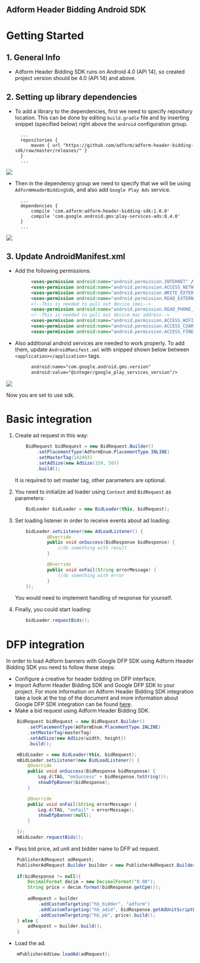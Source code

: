 ##  Adform Header Bidding Android SDK

# Getting Started

## 1. General Info

* Adform Header Bidding SDK runs on Android 4.0 (API 14), so created project version should be 4.0 (API 14) and above.

## 2. Setting up library dependencies

* To add a library to the dependencies, first we need to specify repository location. This can be done by editing `build.gradle` file and by inserting snippet (specified below) right above the `android` configuration group. 

	    ...
		repositories {
    		maven { url "https://github.com/adform/adform-header-bidding-sdk/raw/master/releases/" }
		}
        ...
        
![](https://raw.githubusercontent.com/adform/adform-header-bidding-android/master/screenshots/687474703a2f2f692e696d6775722e636f6d2f784578453330562e706e67.png)

* Then in the dependency group we need to specify that we will be using `AdformHeaderBiddingSdk`, and also add `Google Play Ads` service.


	    ...
        dependencies {
    		compile 'com.adform:adform-header-bidding-sdk:1.0.0'
    		compile 'com.google.android.gms:play-services-ads:8.4.0'
        }
        ...
        
![](https://raw.githubusercontent.com/adform/adform-header-bidding-android/master/screenshots/687474703a2f2f692e696d6775722e636f6d2f37455357636e372e706e67.png)
        
## 3. Update AndroidManifest.xml

* Add the following permissions:

  ```xml
		<uses-permission android:name="android.permission.INTERNET" />
		<uses-permission android:name="android.permission.ACCESS_NETWORK_STATE" /> 
		<uses-permission android:name="android.permission.WRITE_EXTERNAL_STORAGE"/>
		<uses-permission android:name="android.permission.READ_EXTERNAL_STORAGE"/>
		<!--This is needed to pull out device imei-->
		<uses-permission android:name="android.permission.READ_PHONE_STATE"/>
    	<!--This is needed to pull out device mac address-->
    	<uses-permission android:name="android.permission.ACCESS_WIFI_STATE"/>
    	<uses-permission android:name="android.permission.ACCESS_COARSE_LOCATION"/>
    	<uses-permission android:name="android.permission.ACCESS_FINE_LOCATION"/>	
  ```

* Also additional android services are needed to work properly. To add them, update `AndroidManifest.xml` with snipped shown below between `<application></application>` tags.

  ```xml
		android:name="com.google.android.gms.version"
	    android:value="@integer/google_play_services_version"/>
  ```
    
![](https://raw.githubusercontent.com/adform/adform-header-bidding-android/master/screenshots/687474703a2f2f692e696d6775722e636f6d2f563873474d45342e706e67.png)
    
Now you are set to use sdk.

# Basic integration


1. Create ad request in this way:

	```java
    	BidRequest bidRequest = new BidRequest.Builder()
            .setPlacementType(AdformEnum.PlacementType.INLINE)
            .setMasterTag(142493)
            .setAdSize(new AdSize(320, 50))
            .build();
  	```  
  	
	It is required to set master tag, other parameters are optional. 
                
2. You need to initialize ad loader using `Context` and `BidRequest` as parameters:

	```java
		BidLoader bidLoader = new BidLoader(this, bidRequest);   
	```
			
3. Set loading listener in order to receive events about ad loading:

	```java
		bidLoader.setListener(new AdLoadListener() {
	            @Override
	            public void onSuccess(BidResponse bidResponse) {
	                //do something with result
	            }
	
	            @Override
	            public void onFail(String errorMessage) {
	            	//do something with error
	            }
        });
	```
	You would need to implement handling of response for yourself. 
			        
4. Finally, you could start loading:

	```java
		bidLoader.requestBids();
	```
    		
# DFP integration	

In order to load Adform banners with Google DFP SDK using Adform Header Bidding SDK you need to follow these steps:

   * Configure a creative for header bidding on DFP interface.
   * Import Adform Header Bidding SDK and Google DFP SDK to your project. For more information on Adform Header Bidding SDK integration take a look at the top of the document and more information about Google DFP SDK integration can be found [here](https://developers.google.com/mobile-ads-sdk/docs/dfp/android/quick-start).
 * Make a bid request using Adform Header Bidding SDK. 

```java
    BidRequest bidRequest = new BidRequest.Builder()
        .setPlacementType(AdformEnum.PlacementType.INLINE)
        .setMasterTag(masterTag)
        .setAdSize(new AdSize(width, height))
        .build();

    mBidLoader = new BidLoader(this, bidRequest);
    mBidLoader.setListener(new BidLoadListener() {
        @Override
        public void onSuccess(BidResponse bidResponse) {
            Log.d(TAG, "onSuccess" + bidResponse.toString());
            showDfpBanner(bidResponse);
        }

        @Override
        public void onFail(String errorMessage) {
            Log.d(TAG, "onFail" + errorMessage);
            showDfpBanner(null);
        }

    });
    mBidLoader.requestBids();
```
* Pass bid price, ad unit and bidder name to DFP ad request.


```java
	PublisherAdRequest adRequest;
	PublisherAdRequest.Builder builder = new PublisherAdRequest.Builder();
	
	if(bidResponse != null){
	    DecimalFormat decim = new DecimalFormat("0.00");
	    String price = decim.format(bidResponse.getCpm());
	
	    adRequest = builder
	        .addCustomTargeting("hb_bidder", "adform")
	        .addCustomTargeting("hb_adid", bidResponse.getAdUnitScriptEncoded().replaceAll("=", "-"))
	        .addCustomTargeting("hb_pb", price).build();
	} else {
	    adRequest = builder.build();
	}
```
* Load the ad.

```java
	mPublisherAdView.loadAd(adRequest);
```
